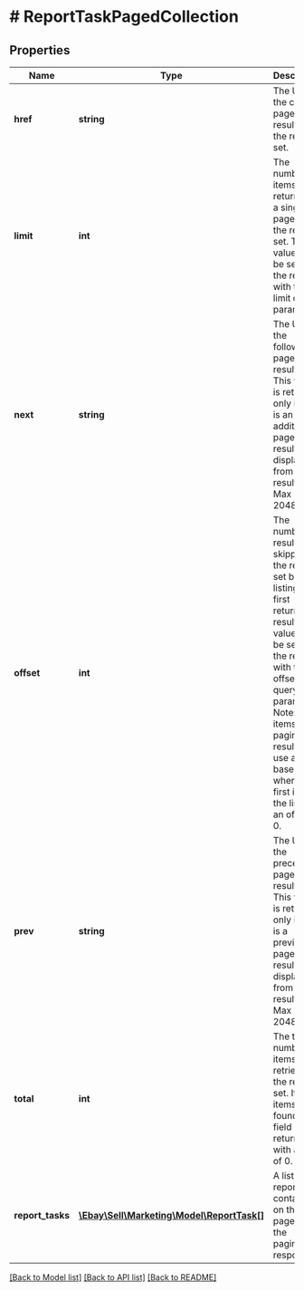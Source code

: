 # # ReportTaskPagedCollection

## Properties

Name | Type | Description | Notes
------------ | ------------- | ------------- | -------------
**href** | **string** | The URI of the current page of results from the result set. | [optional]
**limit** | **int** | The number of items returned on a single page from the result set. This value can be set in the request with the limit query parameter. | [optional]
**next** | **string** | The URI for the following page of results. This value is returned only if there is an additional page of results to display from the result set. Max length: 2048 | [optional]
**offset** | **int** | The number of results skipped in the result set before listing the first returned result. This value can be set in the request with the offset query parameter. Note: The items in a paginated result set use a zero-based list where the first item in the list has an offset of 0. | [optional]
**prev** | **string** | The URI for the preceding page of results. This value is returned only if there is a previous page of results to display from the result set. Max length: 2048 | [optional]
**total** | **int** | The total number of items retrieved in the result set. If no items are found, this field is returned with a value of 0. | [optional]
**report_tasks** | [**\Ebay\Sell\Marketing\Model\ReportTask[]**](ReportTask.md) | A list of report tasks contained on this page from the paginated response. | [optional]

[[Back to Model list]](../../README.md#models) [[Back to API list]](../../README.md#endpoints) [[Back to README]](../../README.md)
